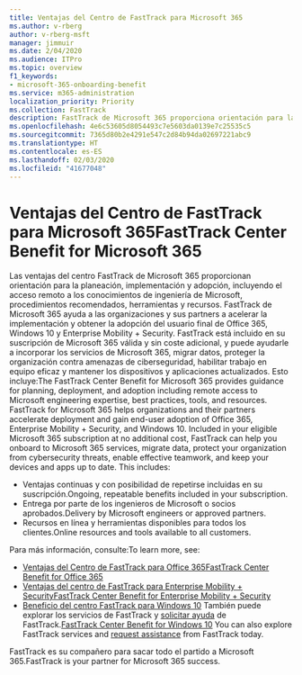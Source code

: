```yaml
---
title: Ventajas del Centro de FastTrack para Microsoft 365
ms.author: v-rberg
author: v-rberg-msft
manager: jimmuir
ms.date: 2/04/2020
ms.audience: ITPro
ms.topic: overview
f1_keywords:
- microsoft-365-onboarding-benefit
ms.service: m365-administration
localization_priority: Priority
ms.collection: FastTrack
description: FastTrack de Microsoft 365 proporciona orientación para la planeación, implementación y adopción, incluyendo el acceso remoto a los conocimientos de ingeniería de Microsoft, procedimientos recomendados, herramientas y recursos. FastTrack de Microsoft 365 ayuda a las organizaciones y sus partners a acelerar la implementación y obtener la adopción del usuario final de Office 365, Windows 10 y Enterprise Mobility + Security.
ms.openlocfilehash: 4e6c53605d8054493c7e5603da0139e7c25535c5
ms.sourcegitcommit: 7365d80b2e4291e547c2d84b94da02697221abc9
ms.translationtype: HT
ms.contentlocale: es-ES
ms.lasthandoff: 02/03/2020
ms.locfileid: "41677048"
---
```

# <a name="fasttrack-center-benefit-for-microsoft-365"></a><span data-ttu-id="757b8-104">Ventajas del Centro de FastTrack para Microsoft 365</span><span class="sxs-lookup"><span data-stu-id="757b8-104">FastTrack Center Benefit for Microsoft 365</span></span>

<span data-ttu-id="757b8-p102">Las ventajas del centro FastTrack de Microsoft 365 proporcionan orientación para la planeación, implementación y adopción, incluyendo el acceso remoto a los conocimientos de ingeniería de Microsoft, procedimientos recomendados, herramientas y recursos. FastTrack de Microsoft 365 ayuda a las organizaciones y sus partners a acelerar la implementación y obtener la adopción del usuario final de Office 365, Windows 10 y Enterprise Mobility + Security. FastTrack está incluido en su suscripción de Microsoft 365 válida y sin coste adicional, y puede ayudarle a incorporar los servicios de Microsoft 365, migrar datos, proteger la organización contra amenazas de ciberseguridad, habilitar trabajo en equipo eficaz y mantener los dispositivos y aplicaciones actualizados. Esto incluye:</span><span class="sxs-lookup"><span data-stu-id="757b8-p102">The FastTrack Center Benefit for Microsoft 365 provides guidance for planning, deployment, and adoption including remote access to Microsoft engineering expertise, best practices, tools, and resources. FastTrack for Microsoft 365 helps organizations and their partners accelerate deployment and gain end-user adoption of Office 365, Enterprise Mobility + Security, and Windows 10. Included in your eligible Microsoft 365 subscription at no additional cost, FastTrack can help you onboard to Microsoft 365 services, migrate data, protect your organization from cybersecurity threats, enable effective teamwork, and keep your devices and apps up to date. This includes:</span></span>

- <span data-ttu-id="757b8-109">Ventajas continuas y con posibilidad de repetirse incluidas en su suscripción.</span><span class="sxs-lookup"><span data-stu-id="757b8-109">Ongoing, repeatable benefits included in your subscription.</span></span>
- <span data-ttu-id="757b8-110">Entrega por parte de los ingenieros de Microsoft o socios aprobados.</span><span class="sxs-lookup"><span data-stu-id="757b8-110">Delivery by Microsoft engineers or approved partners.</span></span>
- <span data-ttu-id="757b8-111">Recursos en línea y herramientas disponibles para todos los clientes.</span><span class="sxs-lookup"><span data-stu-id="757b8-111">Online resources and tools available to all customers.</span></span>
  
<span data-ttu-id="757b8-112">Para más información, consulte:</span><span class="sxs-lookup"><span data-stu-id="757b8-112">To learn more, see:</span></span>

- [<span data-ttu-id="757b8-113">Ventajas del Centro de FastTrack para Office 365</span><span class="sxs-lookup"><span data-stu-id="757b8-113">FastTrack Center Benefit for Office 365</span></span>](O365-fasttrack-benefit-for-office-365.md) 
- [<span data-ttu-id="757b8-114">Ventajas del centro de FastTrack para Enterprise Mobility + Security</span><span class="sxs-lookup"><span data-stu-id="757b8-114">FastTrack Center Benefit for Enterprise Mobility + Security</span></span>](EMS-fasttrack-benefit-for-EMS.md)
- <span data-ttu-id="757b8-115">[Beneficio del centro FastTrack para Windows 10](Win-10-fasttrack-benefit-for-Windows-10.md) También puede explorar los servicios de FastTrack y [solicitar ayuda](https://go.microsoft.com/fwlink/p/?LinkId=2003903) de FastTrack.</span><span class="sxs-lookup"><span data-stu-id="757b8-115">[FastTrack Center Benefit for Windows 10](Win-10-fasttrack-benefit-for-Windows-10.md) You can also explore FastTrack services and [request assistance](https://go.microsoft.com/fwlink/p/?LinkId=2003903) from FastTrack today.</span></span>

<span data-ttu-id="757b8-116">FastTrack es su compañero para sacar todo el partido a Microsoft 365.</span><span class="sxs-lookup"><span data-stu-id="757b8-116">FastTrack is your partner for Microsoft 365 success.</span></span>
  
  

 